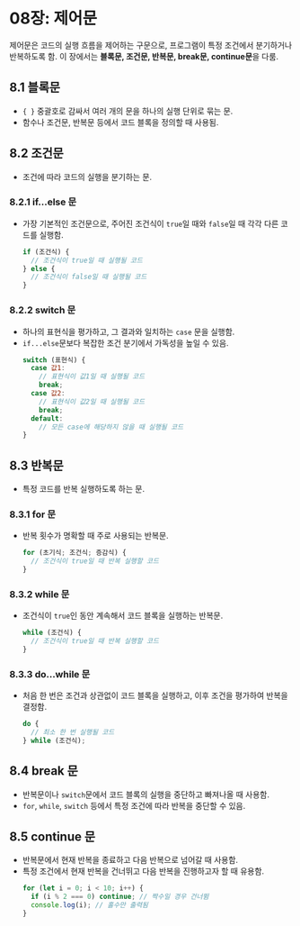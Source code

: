 
# 08장: 제어문

제어문은 코드의 실행 흐름을 제어하는 구문으로, 프로그램이 특정 조건에서 분기하거나 반복하도록 함. 이 장에서는 **블록문, 조건문, 반복문, break문, continue문**을 다룸.

## 8.1 블록문
- `{ }` 중괄호로 감싸서 여러 개의 문을 하나의 실행 단위로 묶는 문.
- 함수나 조건문, 반복문 등에서 코드 블록을 정의할 때 사용됨.

## 8.2 조건문
- 조건에 따라 코드의 실행을 분기하는 문.

### 8.2.1 if...else 문
- 가장 기본적인 조건문으로, 주어진 조건식이 `true`일 때와 `false`일 때 각각 다른 코드를 실행함.
  ```javascript
  if (조건식) {
    // 조건식이 true일 때 실행될 코드
  } else {
    // 조건식이 false일 때 실행될 코드
  }
  ```

### 8.2.2 switch 문
- 하나의 표현식을 평가하고, 그 결과와 일치하는 `case` 문을 실행함.
- `if...else`문보다 복잡한 조건 분기에서 가독성을 높일 수 있음.
  ```javascript
  switch (표현식) {
    case 값1:
      // 표현식이 값1일 때 실행될 코드
      break;
    case 값2:
      // 표현식이 값2일 때 실행될 코드
      break;
    default:
      // 모든 case에 해당하지 않을 때 실행될 코드
  }
  ```

## 8.3 반복문
- 특정 코드를 반복 실행하도록 하는 문.

### 8.3.1 for 문
- 반복 횟수가 명확할 때 주로 사용되는 반복문.
  ```javascript
  for (초기식; 조건식; 증감식) {
    // 조건식이 true일 때 반복 실행할 코드
  }
  ```

### 8.3.2 while 문
- 조건식이 `true`인 동안 계속해서 코드 블록을 실행하는 반복문.
  ```javascript
  while (조건식) {
    // 조건식이 true일 때 반복 실행할 코드
  }
  ```

### 8.3.3 do...while 문
- 처음 한 번은 조건과 상관없이 코드 블록을 실행하고, 이후 조건을 평가하여 반복을 결정함.
  ```javascript
  do {
    // 최소 한 번 실행될 코드
  } while (조건식);
  ```

## 8.4 break 문
- 반복문이나 `switch`문에서 코드 블록의 실행을 중단하고 빠져나올 때 사용함.
- `for`, `while`, `switch` 등에서 특정 조건에 따라 반복을 중단할 수 있음.

## 8.5 continue 문
- 반복문에서 현재 반복을 종료하고 다음 반복으로 넘어갈 때 사용함.
- 특정 조건에서 현재 반복을 건너뛰고 다음 반복을 진행하고자 할 때 유용함.
  ```javascript
  for (let i = 0; i < 10; i++) {
    if (i % 2 === 0) continue; // 짝수일 경우 건너뜀
    console.log(i); // 홀수만 출력됨
  }
  ```
